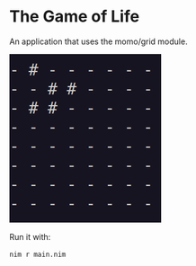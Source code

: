 # The Game of Life

An application that uses the momo/grid module.

![gol](gol.gif)

Run it with:

```
nim r main.nim
```
